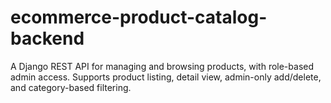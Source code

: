 # ecommerce-product-catalog-backend
A Django REST API for managing and browsing products, with role-based admin access. Supports product listing, detail view, admin-only add/delete, and category-based filtering.
